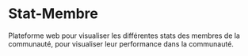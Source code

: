 # Stat-Membre
Plateforme web pour visualiser les différentes stats des membres de la communauté, pour visualiser leur performance dans la communauté.
